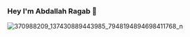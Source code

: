 ### Hey I'm Abdallah Ragab 👋

![370988209_137430889443985_7948194894698411768_n](https://github.com/AbdallahRagab7/AbdallahRagab7/assets/91810306/41b42256-7311-4287-9734-f79176bb80ed)


<!--
**AbdallahRagab7/AbdallahRagab7** is a ✨ _special_ ✨ repository because its `README.md` (this file) appears on your GitHub profile.

Here are some ideas to get you started:

- 🔭 I’m currently working on ...
- 🌱 I’m currently learning ...
- 👯 I’m looking to collaborate on ...
- 🤔 I’m looking for help with ...
- 💬 Ask me about ...
- 📫 How to reach me: ...
- 😄 Pronouns: ...
- ⚡ Fun fact: ...
-->
